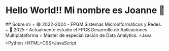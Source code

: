 <div>
      <h1 align="center">Hello World!! Mi nombre es Joanne 👋</h1>
</div>
## Sobre mi
+ 😄 2022-2024 - FPGM Sistemas Microinformáticos y Redes.
+ 🌱 2025 - Actualmente estudio el FPGS Desarrollo de Aplicaciones Multiplataforma + Máster de especialización de Data Analytics.
      ⚡Java
      ⚡Python
      ⚡HTML+CSS+JavaScript


<!--
**JoanneZamorano/joannezamorano** is a ✨ _special_ ✨ repository because its `README.md` (this file) appears on your GitHub profile.
Here are some ideas to get you started:

- 🔭 I’m currently working on ...
- 🌱 I’m currently learning ...
- 👯 I’m looking to collaborate on ...
- 🤔 I’m looking for help with ...
- 💬 Ask me about ...
- 📫 How to reach me: ...
- 😄 Pronouns: ...
- ⚡ Fun fact: ...

-->
